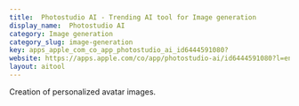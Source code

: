 ```yaml
---
title:  Photostudio AI - Trending AI tool for Image generation
display_name:  Photostudio AI
category: Image generation
category_slug: image-generation
key: apps_apple_com_co_app_photostudio_ai_id6444591080?
website: https://apps.apple.com/co/app/photostudio-ai/id6444591080?l=en
layout: aitool
---
```


Creation of personalized avatar images.
